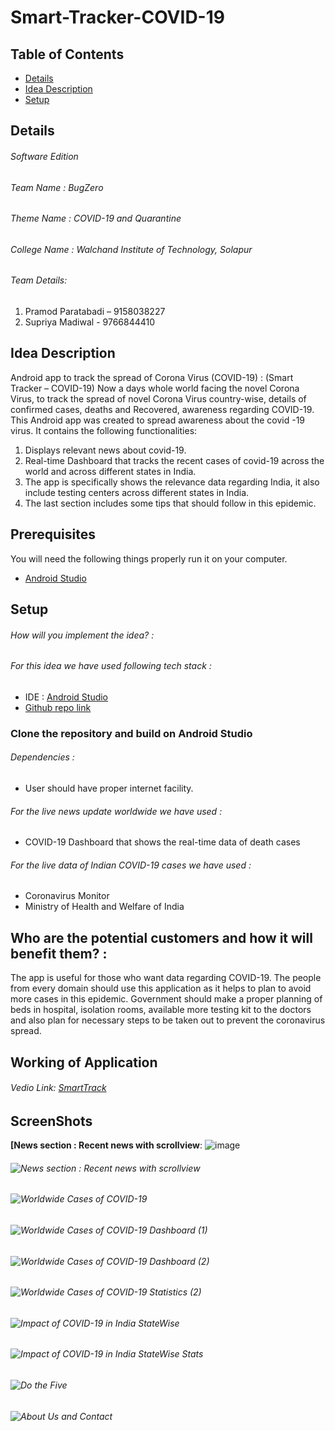 # Smart-Tracker-COVID-19

## Table of Contents
* [Details](#details)
* [Idea Description](#ideadescription)
* [Setup](#setup)

## Details

###### Software Edition
###### Team Name    :  BugZero
###### Theme Name  :   COVID-19 and Quarantine
###### College Name :  Walchand Institute of Technology, Solapur
###### Team Details:
1. Pramod Paratabadi – 9158038227
2. Supriya Madiwal - 9766844410

## Idea Description
Android app to track the spread of Corona Virus (COVID-19) : (Smart Tracker – COVID-19)
Now a days whole world facing the novel Corona Virus, to track the spread of novel Corona Virus country-wise, details of confirmed cases, deaths and Recovered, awareness regarding COVID-19. This Android app was created to spread awareness about the covid -19 virus. It contains the following functionalities:
1.	Displays relevant news about covid-19.
2.	Real-time Dashboard that tracks the recent cases of covid-19 across the world and across different states in India.
3.	The app is specifically shows the relevance data regarding India, it also include testing centers across different states in 	India.
4.	The last section includes some tips that should follow in this epidemic.

	
## Prerequisites
 You will need the following things properly run it on your computer.

- [Android Studio](https://developer.android.com/studio)

	
## Setup
###### How will you implement the idea? :
###### For this idea we have used following tech stack :
- IDE : [Android Studio](https://developer.android.com/studio)
- [Github repo link](https://github.com/pramod-Paratabadi/COVID-19)

### Clone the repository and build on Android Studio

###### Dependencies :
- User should have proper internet facility.
###### For the live news update worldwide we have used :
- COVID-19 Dashboard that shows the real-time data of death cases
###### For the live data of Indian COVID-19 cases we have used :
- Coronavirus Monitor
- Ministry of Health and Welfare of India

## Who are the potential customers and how it will benefit them? :
The app is useful for those who want data regarding COVID-19. The people from every domain should use this application as it helps to plan to avoid more cases in this epidemic. Government should make a proper planning of beds in hospital, isolation rooms, available more testing kit to the doctors and also plan for necessary steps to be taken out to prevent the coronavirus spread.


## Working of Application 
###### Vedio Link: [SmartTrack](https://drive.google.com/file/d/1MrsEJaL_s3MZ1bpgTK1tnhowRJymjrvO/view?usp=sharing)
## ScreenShots

**[News section : Recent news with scrollview**:
![image](https://drive.google.com/open?id=15ec51Fv485HzR-D_77iKslgheXsxgnjr)

###### ![News section : Recent news with scrollview](https://drive.google.com/open?id=15ec51Fv485HzR-D_77iKslgheXsxgnjr) 
###### ![Worldwide Cases of COVID-19]("https://drive.google.com/open?id=1fguB1xwvic7hL79xiDn9A3-77s3_Om24") 
###### ![Worldwide Cases of COVID-19 Dashboard (1)]("https://drive.google.com/open?id=1XWVL1k1k1rRABpvKwupIA4KvAXJxR4jL") 
###### ![Worldwide Cases of COVID-19 Dashboard (2)]("https://drive.google.com/open?id=1BM_ZyKuLyAfICf3xvwEpqo0P_9rfiw0H") 
###### ![Worldwide Cases of COVID-19 Statistics (2)]("https://drive.google.com/open?id=1vQaKCSAUR80rlepCbhel2xsh8Vy4c8Pg") 
###### ![Impact of COVID-19 in India StateWise]("https://drive.google.com/open?id=1Ep9SCRHmrQic6W4PdkHiy2gy1PytdRJd")
###### ![Impact of COVID-19 in India StateWise Stats]("https://drive.google.com/open?id=1xhTcUZqpGRzdf0Xbq7VA3q01TYsDylew")
###### ![Do the Five]("https://drive.google.com/open?id=1BqlQFCGiISoygzVpMEvrv7fofkzpJ6fP") 
###### ![About Us and Contact]("https://drive.google.com/file/d/1KEF1exBjckGmN3iHY7gghiDQEW4KOMcE/view?usp=sharing") 
